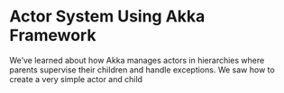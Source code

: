 # Actor System Using Akka Framework
We’ve learned about how Akka manages actors in hierarchies where parents supervise their children and handle exceptions. We saw how to create a very simple actor and child
